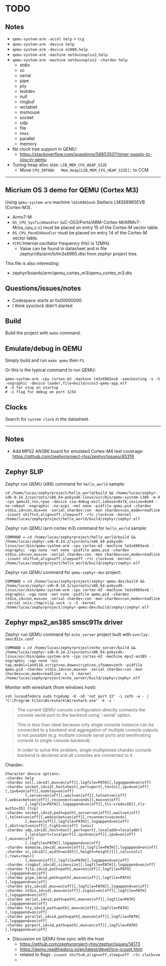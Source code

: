 # TODO


## Notes
- `qemu-system-arm -accel help` > `tcg`
- `qemu-system-arm -device help`
- `qemu-system-arm -device e1000,help`
- `qemu-system-arm -machine netduinoplus2,help`
- `qemu-system-arm -machine netduinoplus2 -chardev help`
  - stdio
  - vc
  - serial
  - pipe
  - pty
  - testdev
  - null
  - ringbuf
  - wctablet
  - msmouse
  - socket
  - udp
  - file
  - mux
  - parallel
  - memory
- No clock tree support in QEMU:
  - https://stackoverflow.com/questions/56853507/timer-supply-to-cpu-in-qemu
- Tuning heap alloc size: `LIB_MEM_CFG_HEAP_SIZE`
  - Move `CPU_INT08U   Mem_Heap[LIB_MEM_CFG_HEAP_SIZE];` to CCM


---

## Micrium OS 3 demo for QEMU (Cortex M3)

Using `qemu-system-arm` machine `lm3s6965evb` Stellaris LM3S6965EVB (Cortex-M3).
- Armv7-M
- `OS_CPU_SysTickHandler` (uC-OS3/Ports/ARM-Cortex-M/ARMv7-M/os_cpu_c.c) must be placed on entry 15 of the Cortex-M vector table.
- `OS_CPU_PendSVHandler` must be placed on entry 14 of the Cortex-M vector table.
- `FCPU` Internal oscillator frequency (Hz) is 12MHz.
  - Value can be found in datasheet and in file zephyr/dts/arm/ti/lm3s6965.dtsi from zephyr project tree.

This file is also interesting:
- zephyr/boards/arm/qemu_cortex_m3/qemu_cortex_m3.dts

## Questions/issues/notes
- Codespace starts at 0x00000000
- I think sysclock didn't started

## Build
Build the project with `make` command.

## Emulate/debug in QEMU

Simply build and run `make qemu` then `F5`.

Or this is the typical command to run QEMU:
```
qemu-system-arm -cpu cortex-m3 -machine lm3s6965evb -semihosting -s -S -nographic -device loader,file=build/ucos3-qemu-app.elf
# -S for stop on startup
# -s flag for debug on port 1234
```

## Clocks

Search for `system clock` in the datasheet.

---

## Notes
- Add MPS2 AN386 board for emulated Cortex-M4 test coverage: https://github.com/zephyrproject-rtos/zephyr/issues/45319

## Zephyr SLIP

Zephyr run QEMU (x86) command for `hello_world` sample:
```
cd /home/lucas/zephyrproject/hello_world/build && /home/lucas/zephyr-sdk-0.14.2/sysroots/x86_64-pokysdk-linux/usr/bin/qemu-system-i386 -m 4 -cpu qemu32,+nx,+pae -device isa-debug-exit,iobase=0xf4,iosize=0x04 -no-reboot -nographic -no-acpi -net none -pidfile qemu.pid -chardev stdio,id=con,mux=on -serial chardev:con -mon chardev=con,mode=readline -icount shift=5,align=off,sleep=off -rtc clock=vm -kernel /home/lucas/zephyrproject/hello_world/build/zephyr/zephyr.elf
```

Zephyr run QEMU (arm cortex m3) command for `hello_world` sample:
```
COMMAND = cd /home/lucas/zephyrproject/hello_world/build && /home/lucas/zephyr-sdk-0.14.2/sysroots/x86_64-pokysdk-linux/usr/bin/qemu-system-arm -cpu cortex-m3 -machine lm3s6965evb -nographic -vga none -net none -pidfile qemu.pid -chardev stdio,id=con,mux=on -serial chardev:con -mon chardev=con,mode=readline -icount shift=6,align=off,sleep=off -rtc clock=vm -kernel /home/lucas/zephyrproject/hello_world/build/zephyr/zephyr.elf
```

Zephyr run QEMU command for `qemu-zephyr-dev` project:
```
COMMAND = cd /home/lucas/zephyrproject/zephyr-qemu-dev/build && /home/lucas/zephyr-sdk-0.14.2/sysroots/x86_64-pokysdk-linux/usr/bin/qemu-system-arm -cpu cortex-m3 -machine lm3s6965evb -nographic -vga none -net none -pidfile qemu.pid -chardev stdio,id=con,mux=on -serial chardev:con -mon chardev=con,mode=readline -serial unix:/tmp/slip.sock -s -S -kernel /home/lucas/zephyrproject/zephyr-qemu-dev/build/zephyr/zephyr.elf
```

## Zephyr mps2_an385 smsc911x driver

Zephyr run QEMU command for `echo_server` project built with `overlay-smsc911x.conf`
```
COMMAND = cd /home/lucas/zephyrproject/echo_server/build && /home/lucas/zephyr-sdk-0.14.2/sysroots/x86_64-pokysdk-linux/usr/bin/qemu-system-arm -cpu cortex-m3 -machine mps2-an385 -nographic -vga none -nic tap,model=lan9118,script=no,downscript=no,ifname=zeth -pidfile qemu.pid -chardev stdio,id=con,mux=on -serial chardev:con -mon chardev=con,mode=readline -s -S -kernel /home/lucas/zephyrproject/echo_server/build/zephyr/zephyr.elf
```

Monitor with wireshark (from windows host):
```
ssh lucas@fedora sudo tcpdump -U -s0 'not port 22' -i zeth -w - | "C:\Program Files\Wireshark\Wireshark.exe" -k -i -
```

> The current QEMU console configuration directly connects the console serial port to the backend using '-serial' option.

> This is less than ideal because only single console instance can be connected to a backend and aggregation of multiple console outputs is not possible (e.g. multiple console serial ports and semihosting console to single console backend).

> In order to solve this problem, single multiplexed chardev console backend is declared and all consoles are connected to it.


Chardev:

```
Character device options:
-chardev help
-chardev null,id=id[,mux=on|off][,logfile=PATH][,logappend=on|off]
-chardev socket,id=id[,host=host],port=port[,to=to][,ipv4=on|off][,ipv6=on|off][,nodelay=on|off]
         [,server=on|off][,wait=on|off][,telnet=on|off][,websocket=on|off][,reconnect=seconds][,mux=on|off]
         [,logfile=PATH][,logappend=on|off][,tls-creds=ID][,tls-authz=ID] (tcp)
-chardev socket,id=id,path=path[,server=on|off][,wait=on|off][,telnet=on|off][,websocket=on|off][,reconnect=seconds]
         [,mux=on|off][,logfile=PATH][,logappend=on|off][,abstract=on|off][,tight=on|off] (unix)
-chardev udp,id=id[,host=host],port=port[,localaddr=localaddr]
         [,localport=localport][,ipv4=on|off][,ipv6=on|off][,mux=on|off]
         [,logfile=PATH][,logappend=on|off]
-chardev msmouse,id=id[,mux=on|off][,logfile=PATH][,logappend=on|off]
-chardev vc,id=id[[,width=width][,height=height]][[,cols=cols][,rows=rows]]
         [,mux=on|off][,logfile=PATH][,logappend=on|off]
-chardev ringbuf,id=id[,size=size][,logfile=PATH][,logappend=on|off]
-chardev file,id=id,path=path[,mux=on|off][,logfile=PATH][,logappend=on|off]
-chardev pipe,id=id,path=path[,mux=on|off][,logfile=PATH][,logappend=on|off]
-chardev pty,id=id[,mux=on|off][,logfile=PATH][,logappend=on|off]
-chardev stdio,id=id[,mux=on|off][,signal=on|off][,logfile=PATH][,logappend=on|off]
-chardev serial,id=id,path=path[,mux=on|off][,logfile=PATH][,logappend=on|off]
-chardev tty,id=id,path=path[,mux=on|off][,logfile=PATH][,logappend=on|off]
-chardev parallel,id=id,path=path[,mux=on|off][,logfile=PATH][,logappend=on|off]
-chardev parport,id=id,path=path[,mux=on|off][,logfile=PATH][,logappend=on|off]
```

- Discussion on QEMU time sync with the host
  - https://github.com/zephyrproject-rtos/zephyr/issues/14173
  - https://qemu.readthedocs.io/en/latest/devel/tcg-icount.html
  - related to flags `-icount shift=0,align=off,sleep=off -rtc clock=vm`
  - 